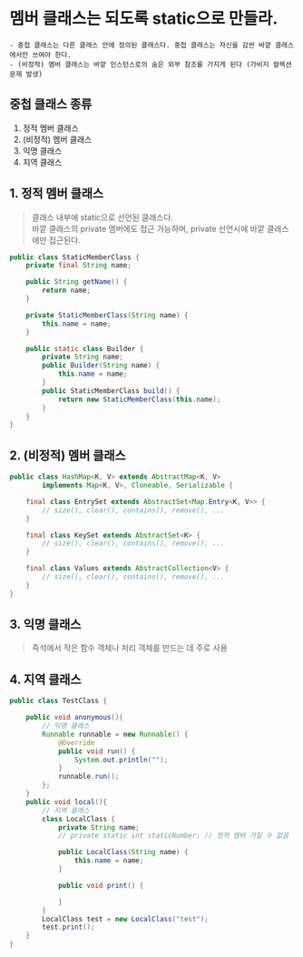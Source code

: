 # 멤버 클래스는 되도록 static으로 만들라.

```text
- 중첩 클래스는 다른 클래스 안에 정의된 클래스다. 중첩 클래스는 자신을 감싼 바깥 클래스에서만 쓰여야 한다.
- (비정적) 멤버 클래스는 바깥 인스턴스로의 숨은 외부 참조를 가지게 된다 (가비지 컬렉션 문제 발생)
```

## 중첩 클래스 종류
1. 정적 멤버 클래스
2. (비정적) 멤버 클래스  
3. 익명 클래스
4. 지역 클래스


## 1. 정적 멤버 클래스
> 클래스 내부에 static으로 선언된 클래스다.  
> 바깥 클래스의 private 멤버에도 접근 가능하며, private 선언시에 바깥 클래스에만 접근된다.

```java
public class StaticMemberClass {
    private final String name;

    public String getName() {
        return name;
    }

    private StaticMemberClass(String name) {
        this.name = name;
    }

    public static class Builder {
        private String name;
        public Builder(String name) {
            this.name = name;
        }
        public StaticMemberClass build() {
            return new StaticMemberClass(this.name);
        }
    }
}
```

## 2. (비정적) 멤버 클래스 
```java
public class HashMap<K, V> extends AbstractMap<K, V>
        implements Map<K, V>, Cloneable, Serializable {

    final class EntrySet extends AbstractSet<Map.Entry<K, V>> {
        // size(), clear(), contains(), remove(), ...
    }

    final class KeySet extends AbstractSet<K> {
        // size(), clear(), contains(), remove(), ...
    }

    final class Values extends AbstractCollection<V> {
        // size(), clear(), contains(), remove(), ...
    }
}
```

## 3. 익명 클래스
> 즉석에서 작은 함수 객체나 처리 객체를 만드는 데 주로 사용

## 4. 지역 클래스

```java
public class TestClass {

    public void anonymous(){
        // 익명 클래스
        Runnable runnable = new Runnable() {
            @Override
            public void run() {
                System.out.println("");
            }
            runnable.run();
        };
    }
    public void local(){
        // 지역 클래스
        class LocalClass {
            private String name;
            // private static int staticNumber; // 정적 멤버 가질 수 없음

            public LocalClass(String name) {
                this.name = name;
            }

            public void print() {

            }
        }
        LocalClass test = new LocalClass("test");
        test.print();
    }
}
```